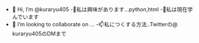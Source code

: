 - 👋 Hi, I’m @kuraryu405
-👀私は興味があります...python,html
-🌱私は現在学んでいます
- 💞️ I’m looking to collaborate on ...
-📫私につくする方法..Twitterの@ kuraryu405のDMまで

<!---
kuraryu405/kuraryu405 is a ✨ special ✨ repository because its `README.md` (this file) appears on your GitHub profile.
You can click the Preview link to take a look at your changes.
--->
